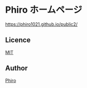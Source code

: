 # Phiro ホームページ
  https://phiro1021.github.io/public2/

## Licence
[MIT](https://github.com/phiro1021/public2/blob/main/LICENSE)

## Author
[Phiro](https://github.com/Phiro1021)
